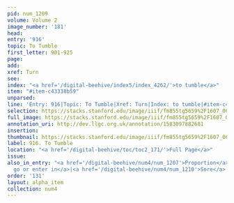 ```yaml
---
pid: num_1209
volume: Volume 2
image_number: '181'
head: 
entry: '916'
topic: To Tumble
first_letter: 901-925
page: 
add: 
xref: Turn
see: 
index: "<a href='/digital-beehive/index5/index_4262/'>to tumble</a>"
item: "#item-c43338b59"
unparsed: 
line: 'Entry: 916|Topic: To Tumble|Xref: Turn|Index: to tumble|#item-c43338b59'
selection: https://stacks.stanford.edu/image/iiif/fm855tg5659%2F1607_0648/389,651,2866,176/full/0/default.jpg
full_image: https://stacks.stanford.edu/image/iiif/fm855tg5659%2F1607_0648/full/full/0/default.jpg
annotation_uri: http://dev.llgc.org.uk/annotation/1583097882681
insertion: 
thumbnail: https://stacks.stanford.edu/image/iiif/fm855tg5659%2F1607_0648/389,651,600,180/250,/0/default.jpg
label: 916. To Tumble
location: "<a href='/digital-beehive/toc/toc2_171/'>Full Page</a>"
issue: 
also_in_entry: "<a href='/digital-beehive/num4/num_1207'>Proportion</a>|<a href='/digital-beehive/num4/num_1208'>To
  go or enter in</a>|<a href='/digital-beehive/num4/num_1210'>Sore</a>|<a href='/digital-beehive/num4/num_1211'>Swelling</a>"
order: '131'
layout: alpha_item
collection: num4
---
```

